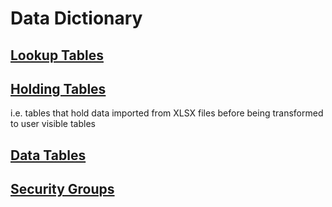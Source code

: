 # Data Dictionary

## [Lookup Tables](/Intro/Data-Dictionary/Lookup-Tables)

## [Holding Tables](/Intro/Data-Dictionary/Holding-Tables)

i.e. tables that hold data imported from XLSX files before being transformed to user visible tables

## [Data Tables](/Intro/Data-Dictionary/Data-Tables)

## [Security Groups](/Intro/Data-Dictionary/Security-Groups)
